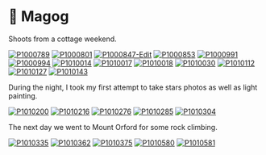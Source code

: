# 🚐 Magog

Shoots from a cottage weekend.

[![P1000789](/photos/hd/P1000789.jpg)](/photos/P1000789.md)
[![P1000801](/photos/hd/P1000801.jpg)](/photos/P1000801.md)
[![P1000847-Edit](/photos/hd/P1000847-Edit.jpg)](/photos/P1000847-Edit.md)
[![P1000853](/photos/hd/P1000853.jpg)](/photos/P1000853.md)
[![P1000991](/photos/hd/P1000991.jpg)](/photos/P1000991.md)
[![P1000994](/photos/hd/P1000994.jpg)](/photos/P1000994.md)
[![P1010014](/photos/hd/P1010014.jpg)](/photos/P1010014.md)
[![P1010017](/photos/hd/P1010017.jpg)](/photos/P1010017.md)
[![P1010018](/photos/hd/P1010018.jpg)](/photos/P1010018.md)
[![P1010030](/photos/hd/P1010030.jpg)](/photos/P1010030.md)
[![P1010112](/photos/hd/P1010112.jpg)](/photos/P1010112.md)
[![P1010127](/photos/hd/P1010127.jpg)](/photos/P1010127.md)
[![P1010143](/photos/hd/P1010143.jpg)](/photos/P1010143.md)

During the night, I took my first attempt to take stars photos as well
as light painting.

[![P1010200](/photos/hd/P1010200.jpg)](/photos/P1010200.md)
[![P1010216](/photos/hd/P1010216.jpg)](/photos/P1010216.md)
[![P1010276](/photos/hd/P1010276.jpg)](/photos/P1010276.md)
[![P1010285](/photos/hd/P1010285.jpg)](/photos/P1010285.md)
[![P1010304](/photos/hd/P1010304.jpg)](/photos/P1010304.md)

The next day we went to Mount Orford for some rock climbing.

[![P1010335](/photos/hd/P1010335.jpg)](/photos/P1010335.md)
[![P1010362](/photos/hd/P1010362.jpg)](/photos/P1010362.md)
[![P1010375](/photos/hd/P1010375.jpg)](/photos/P1010375.md)
[![P1010580](/photos/hd/P1010580.jpg)](/photos/P1010580.md)
[![P1010581](/photos/hd/P1010581.jpg)](/photos/P1010581.md)
